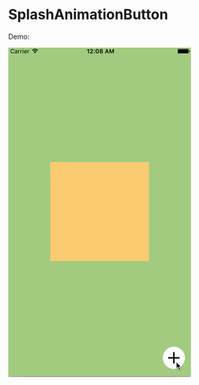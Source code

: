 # SplashAnimationButton

Demo:

![](https://github.com/atuooo/SplashAnimationButton/blob/master/demo.gif)
